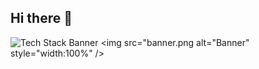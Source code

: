## Hi there 👋
![Tech Stack Banner](https://github.com/MicaelaMarg/MicaelaMarg/banner.png)
<img src="banner.png alt="Banner" style="width:100%" />
<!--
**MicaelaMarg/MicaelaMarg** is a ✨ _special_ ✨ repository because its `README.md` (this file) appears on your GitHub profile.

Here are some ideas to get you started:

- 🔭 I### 🧰 Tech Stack
[![Top Langs](https://github-readme-stats.vercel.app/api/top-langs/?username=TU_USUARIO&layout=compact&theme=tokyonight)](https://github.com/TU_USUARIO)<img width="3780" height="1890" alt="banner" src="https://github.com/user-attachments/assets/9c304c81-f527-4fbf-b871-14644e14503f" />


 ### 🚀 Conocimientos

- Python ![70%](https://progress-bar.dev/70/)
- JavaScript ![65%](https://progress-bar.dev/65/)
- HTML/CSS ![80%](https://progress-bar.dev/80/)
- SQL ![60%](https://progress-bar.dev/60/)

![Python](https://img.shields.io/badge/-Python-3776AB?style=flat&logo=python&logoColor=white)
![JavaScript](https://img.shields.io/badge/-JavaScript-F7DF1E?style=flat&logo=javascript&logoColor=black)
![HTML5](https://img.shields.io/badge/-HTML5-E34F26?style=flat&logo=html5&logoColor=white)
![CSS3](https://img.shields.io/badge/-CSS3-1572B6?style=flat&logo=css3)
![Java](https://img.shields.io/badge/-Java-007396?style=flat&logo=java&logoColor=white)
![MySQL](https://img.shields.io/badge/-MySQL-4479A1?style=flat&logo=mysql&logoColor=white)
![PHP](https://img.shields.io/badge/-PHP-777BB4?style=flat&logo=php&logoColor=white)



